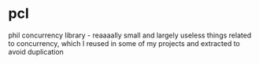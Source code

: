 # pcl
phil concurrency library - reaaaally small and largely useless things related to concurrency, which I reused in some of my projects and extracted to avoid duplication
